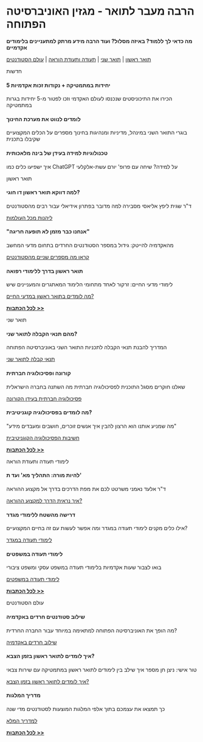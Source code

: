 # הרבה מעבר לתואר \- מגזין האוניברסיטה הפתוחה

**מה כדאי לך ללמוד? באיזה מסלול? ועוד הרבה מידע מרתק למתעניינים בלימודים אקדמיים**  
 

[תואר ראשון](https://academic.openu.ac.il/more-than-degree/ba/Pages/default.aspx)   |   [תואר שני](https://academic.openu.ac.il/more-than-degree/ma/Pages/default.aspx)   |   [תעודה ותעודת הוראה](https://academic.openu.ac.il/more-than-degree/certificate/Pages/default.aspx)   |   [עולם הסטודנטים](https://academic.openu.ac.il/more-than-degree/students/Pages/default.aspx)

 

חדשות

#### 5 יחידות במתמטיקה \+ נקודות זכות אקדמיות

הכירו את התיכוניסטים שנכנסו לעולם האקדמי וזכו לפטור מ-5 יחידות בגרות במתמטיקה

#### לומדים לנווט את מערכת החינוך

בוגרי התואר השני במינהל, מדיניות ומנהיגות בחינוך מספרים על הכלים המקצועיים שקיבלו בתכנית

#### טכנולוגיות למידה בעידן של בינה מלאכותית

איך ישפיעו כלים כמו ChatGPT על למידה? שיחה עם פרופ' יורם עשת-אלקלעי

תואר ראשון

#### למה דווקא תואר ראשון דו חוגי?

ד"ר שגית ליפץ אליאסי מסבירה למה מדובר בפתרון אידיאלי עבור רבים מהסטודנטים

[ליהנות מכל העולמות](https://academic.openu.ac.il/more-than-degree/BA/Pages/dual-degree.aspx) 

#### "אנחנו כבר מזמן לא תופעה חריגה"

מהאקדמיה להייטק: גידול במספר הסטודנטים החרדים בתחום מדעי המחשב

[קראו מה מספרים שניים מהסטודנטים](https://academic.openu.ac.il/more-than-degree/BA/Pages/orthodox_bsc.aspx) 

#### תואר ראשון בדרך ללימודי רפואה

לימודי מדעי החיים: זרקור לאחד מתחומי הלימוד המאתגרים והמעניינים שיש

[מה לומדים בתואר ראשון במדעי החיים?](https://academic.openu.ac.il/more-than-degree/BA/Pages/life-sciences-pre-med.aspx) 

[**לכל הכתבות \>\>**](https://academic.openu.ac.il/more-than-degree/ba/Pages/default.aspx)

תואר שני

#### מהם תנאי הקבלה לתואר שני?

המדריך להבנת תנאי הקבלה לתכניות התואר השני באוניברסיטה הפתוחה​

[תנאי קבלה לתואר שני](https://academic.openu.ac.il/more-than-degree/ma/pages/MA_terms.aspx) 

#### קורונה ופסיכולוגיה חברתית

 שאלנו חוקרים מסגל התוכנית לפסיכולוגיה חברתית מה השתנה בחברה הישראלית

[פסיכולוגיה חברתית בעידן הקורונה](https://academic.openu.ac.il/more-than-degree/ma/pages/corona_psychology.aspx) 

#### מה לומדים בפסיכולוגיה קוגניטיבית?

"מה שמניע אותנו הוא הרצון להבין איך אנשים זוכרים, חושבים ומעבדים מידע" 

[חשיבות הפסיכולוגיה הקוגניטיבית](https://academic.openu.ac.il/more-than-degree/MA/Pages/cognitive-psychology.aspx) 

[**לכל הכתבות \>\>**](https://academic.openu.ac.il/more-than-degree/ma/Pages/default.aspx)

לימודי תעודה ותעודת הוראה

#### להיות מורה: התהליך מא' ועד ת'

ד"ר אלעד נאמני משרטט לכם את מפת הדרכים בדרך אל מקצוע ההוראה

[איך נראית הדרך למקצוע ההוראה?](https://academic.openu.ac.il/more-than-degree/Certificate/Pages/teaching-process.aspx) 

#### דרישה מהשטח ללימודי מגדר

אילו כלים מקנים לימודי תעודה במגדר ומה אפשר לעשות עם זה בחיים המקצועיים?

[לימודי תעודה במגדר](https://academic.openu.ac.il/more-than-degree/Certificate/pages/gender_certificate.aspx) 

#### לימודי תעודה במשפטים

בואו לצבור שעות אקדמיות בלימודי תעודה במשפט עסקי ומשפט ציבורי

[לימודי תעודה במשפטים](https://academic.openu.ac.il/more-than-degree/certificate/pages/law-certificate.aspx) 

[**לכל הכתבות \>\>**](https://academic.openu.ac.il/more-than-degree/certificate/Pages/default.aspx)

עולם הסטודנטים

#### שילוב סטודנטים חרדים באקדמיה

מה הופך את האוניברסיטה הפתוחה למתאימה במיוחד עבור החברה החרדית?​

[שילוב חרדים באקדמיה](https://academic.openu.ac.il/more-than-degree/students/pages/orthodox_students.aspx) 

#### איך לומדים לתואר ראשון בזמן הצבא?

טור אישי: ניצן חן מספר איך שילב בין לימודים לתואר ראשון במתמטיקה עם שירות צבאי

[איך לומדים לתואר ראשון בזמן הצבא?](https://academic.openu.ac.il/more-than-degree/Students/Pages/military_ba.aspx) 

#### מדריך המלגות

כך תמצאו את עצמכם בתוך אלפי המלגות המוצעות לסטודנטים מדי שנה​

[למדריך המלא](https://academic.openu.ac.il/more-than-degree/students/pages/scholarships.aspx) 

[**לכל הכתבות \>\>**](https://academic.openu.ac.il/more-than-degree/students/Pages/default.aspx)

